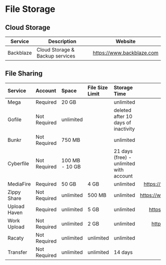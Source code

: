 # File Storage

## Cloud Storage

| Service   | Description                     | Website                   |
| --------- | ------------------------------- |-------------------------- |
| Backblaze | Cloud Storage & Backup services | https://www.backblaze.com |

## File Sharing

| Service      | Account      | Space          | File Size Limit | Storage Time                            | Website                    |
| :----------- | :----------- | :------------- | :-------------- | :-------------------------------------- | -------------------------: |
| Mega         | Required     | 20 GB          |                 | unlimited                               | https://mega.io            |
| Gofile       | Not Required | unlimited      |                 | deleted after 10 days of inactivity     | https://gofile.io          |
| Bunkr        | Not Required | 750 MB         |                 | unlimited                               | https://bunkr.is           |
| Cyberfile    | Not Required | 100 MB - 10 GB |                 | 21 days (free) - unlimited with account | https://cyberfile.is       |
| MediaFire    | Required     | 50 GB          | 4 GB            | unlimited                               | https://www.mediafire.com  |
| Zippy Share  | Not Required | unlimited      | 500 MB          | unlimited                               | https://www.zippyshare.com |
| Upload Haven | Required     | unlimited      | 5 GB            | unlimited                               | https://uploadhaven.com    |
| Work Upload  | Not Required | unlimited      | 2 GB            | unlimited                               | https://workupload.com     |
| Racaty       | Not Required | unlimited      | unlimited       | unlimited                               | https://racaty.net         |
| Transfer     | Not Required | unlimited      | unlimited       | 14 days                                 | https://transfer.sh        |